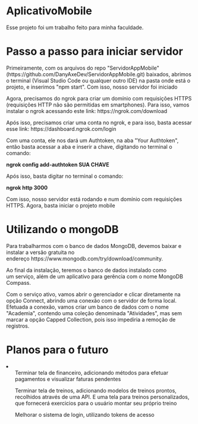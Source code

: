 # AplicativoMobile
Esse projeto foi um trabalho feito para minha faculdade.

<h1>Passo a passo para iniciar servidor</h1>
<p>Primeiramente, com os arquivos do repo "ServidorAppMobile" (https://github.com/DanyAxeDev/ServidorAppMobile.git) baixados, abrimos o terminal (Visual Studio Code ou qualquer outro IDE) na pasta onde está o projeto, e inserimos "npm start". Com isso, nosso servidor foi iniciado</p>
<p>Agora, precisamos do ngrok para criar um domínio com requisições HTTPS (requisições HTTP não são permitidas em smartphones). Para isso, vamos instalar o ngrok acessando este link: https://ngrok.com/download</p>
<p>Após isso, precisamos criar uma conta no ngrok, e para isso, basta acessar esse link: https://dashboard.ngrok.com/login</p>
<p>Com uma conta, ele nos dará um Authtoken, na aba "Your Authtoken", então basta acessar a aba e inserir a chave, digitando no terminal o comando: </p>
<p><b>ngrok config add-authtoken SUA CHAVE</b></p>
<p>Após isso, basta digitar no terminal o comando:</p>
<p><b>ngrok http 3000</b></p>
<p>Com isso, nosso servidor está rodando e num domínio com requisições HTTPS. Agora, basta iniciar o projeto mobile</p>

<h1>Utilizando o mongoDB</h1>
<p>Para trabalharmos com o banco de dados MongoDB, devemos baixar e instalar a versão gratuita no endereço https://www.mongodb.com/try/download/community.</p>
<p>Ao final da instalação, teremos o banco de dados instalado como um serviço, além de um aplicativo para gerência com o nome MongoDB Compass.</p>
<p>Com o serviço ativo, vamos abrir o gerenciador e clicar diretamente na opção Connect, abrindo uma conexão com o servidor de forma local. Efetuada a conexão, vamos criar um banco de dados com o nome "Academia", contendo uma coleção denominada "Atividades", mas sem marcar a opção Capped Collection, pois isso impediria a remoção de registros.</p>

# Planos para o futuro
<li>
  <ol>Terminar tela de financeiro, adicionando métodos para efetuar pagamentos e visualizar faturas pendentes</ol>
  <ol>Terminar tela de treinos, adicionando modelos de treinos prontos, recolhidos através de uma API. E uma tela para treinos personalizados, que fornecerá exercicios para o usuário montar seu próprio treino</ol>
  <ol>Melhorar o sistema de login, utilizando tokens de acesso</ol>
</li>
